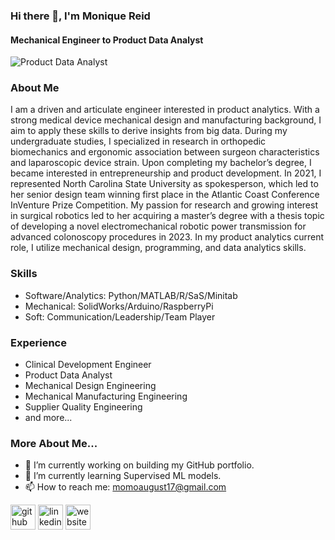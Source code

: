 ### Hi there 👋, I'm Monique Reid
#### Mechanical Engineer to Product Data Analyst
![Product Data Analyst](https://github.com/principalscientist/principalscientist/blob/main/Orange%20And%20Blue%20Modern%20Professional%20Construction%20Banner%20Design.png.PNG)

### About Me
I am a driven and articulate engineer interested in product analytics. With a strong medical device mechanical design and manufacturing background, I aim to apply these skills to derive insights from big data. During my undergraduate studies, I specialized in research in orthopedic biomechanics and ergonomic association between surgeon characteristics and laparoscopic device strain. Upon completing my bachelor’s degree, I became interested in entrepreneurship and product development. In 2021, I represented North Carolina State University as spokesperson, which led to her senior design team winning first place in the Atlantic Coast Conference InVenture Prize Competition. My passion for research and growing interest in surgical robotics led to her acquiring a master’s degree with a thesis topic of developing a novel electromechanical robotic power transmission for advanced colonoscopy procedures in 2023. In my product analytics current role, I utilize mechanical design, programming, and data analytics skills.

### Skills
* Software/Analytics: Python/MATLAB/R/SaS/Minitab
* Mechanical: SolidWorks/Arduino/RaspberryPi
* Soft: Communication/Leadership/Team Player

### Experience 
* Clinical Development Engineer
* Product Data Analyst
* Mechanical Design Engineering
* Mechanical Manufacturing Engineering
* Supplier Quality Engineering 
* and more...

### More About Me...
* 🔭 I’m currently working on building my GitHub portfolio. 
* 🌱 I’m currently learning Supervised ML models.
* 📫 How to reach me: momoaugust17@gmail.com  


[<img src='https://cdn.jsdelivr.net/npm/simple-icons@3.0.1/icons/github.svg' alt='github' height='40'>](https://github.com/principalscientist)  [<img src='https://cdn.jsdelivr.net/npm/simple-icons@3.0.1/icons/linkedin.svg' alt='linkedin' height='40'>](https://www.linkedin.com/in/www.linkedin.com/in/reidmonique/)  [<img src='https://cdn.jsdelivr.net/npm/simple-icons@3.0.1/icons/icloud.svg' alt='website' height='40'>](https://principalscientist.github.io/)  

